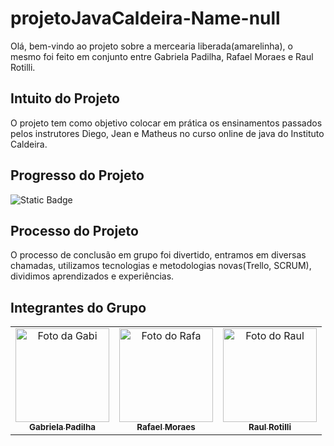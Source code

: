 # projetoJavaCaldeira-Name-null

Olá, bem-vindo ao projeto sobre a mercearia liberada(amarelinha), o mesmo foi feito em conjunto entre Gabriela Padilha, Rafael Moraes e Raul Rotilli.

## Intuito do Projeto

O projeto tem como objetivo colocar em prática os ensinamentos passados pelos instrutores Diego, Jean e Matheus no curso online de java do Instituto Caldeira.

## Progresso do Projeto

![Static Badge](https://img.shields.io/badge/STATUS-Finalizado-green)

## Processo do Projeto

O processo de conclusão em grupo foi divertido, entramos em diversas chamadas, utilizamos tecnologias e metodologias novas(Trello, SCRUM), dividimos aprendizados e experiências.

## Integrantes do Grupo
<table align="center">
    <tr>
        <td align="center">
        <a href="#">
            <img src=https://user-images.githubusercontent.com/135690957/280848976-e4f0ee1d-4258-45c1-b127-c8093a562ffe.jpeg width="150px" height="150px" alt="Foto da Gabi"/><br>
            <sub>
            <b>Gabriela Padilha</b>
            </sub>
        </a>
        </td>
        <td align="center">
        <a href="#">
            <img src=https://user-images.githubusercontent.com/135690957/280850138-128257c3-e131-418f-83b5-dc23a3af1719.jpeg width="150px" height="150px" alt="Foto do Rafa"/><br>
            <sub>
            <b>Rafael Moraes</b>
            </sub>
        </a>
        </td>
        <td align="center">
        <a href="#">
            <img src=https://user-images.githubusercontent.com/135690957/280822947-13c57a6f-62e3-4a88-a43c-3fd4d39ae6a9.jpg width="150px" height="150px" alt="Foto do Raul"/><br>
            <sub>
            <b>Raul Rotilli</b>
            </sub>
        </a>
        </td>
  </tr>
</table>
